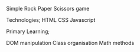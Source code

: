 Simple Rock Paper Scissors game

Technologies;
HTML
CSS
Javascript

Primary Learning;

DOM manipulation
Class organisation
Math methods
